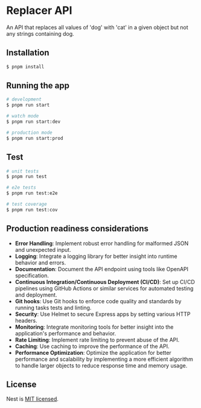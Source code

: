 # Replacer API

An API that replaces all values of 'dog' with 'cat' in a given object but not any strings containing dog.

## Installation

```bash
$ pnpm install
```

## Running the app

```bash
# development
$ pnpm run start

# watch mode
$ pnpm run start:dev

# production mode
$ pnpm run start:prod
```

## Test

```bash
# unit tests
$ pnpm run test

# e2e tests
$ pnpm run test:e2e

# test coverage
$ pnpm run test:cov
```

## Production readiness considerations

- **Error Handling**: Implement robust error handling for malformed JSON and unexpected input.
- **Logging**: Integrate a logging library for better insight into runtime behavior and errors.
- **Documentation**: Document the API endpoint using tools like OpenAPI specification.
- **Continuous Integration/Continuous Deployment (CI/CD)**: Set up CI/CD pipelines using GitHub Actions or
  similar services for automated testing and deployment.
- **Git hooks**: Use Git hooks to enforce code quality and standards by running tasks tests and linting.
- **Security**: Use Helmet to secure Express apps by setting various HTTP headers.
- **Monitoring**: Integrate monitoring tools for better insight into the
  application's performance and behavior.
- **Rate Limiting**: Implement rate limiting to prevent abuse of the API.
- **Caching**: Use caching to improve the performance of the API.
- **Performance Optimization**: Optimize the application for better performance and scalability
  by implementing a more efficient algorithm to handle larger objects to reduce response time and memory usage.

## License

Nest is [MIT licensed](LICENSE).
